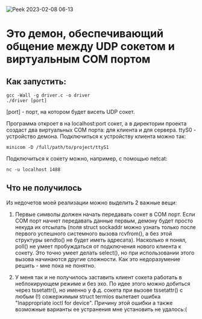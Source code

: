 ![Peek 2023-02-08 06-13](https://user-images.githubusercontent.com/62081392/217420080-1e4ae7ca-83b4-4d11-94cf-511904ca4d20.gif)
<h1>Это демон, обеспечивающий общение между UDP сокетом и виртуальным COM портом</h1>

<h2>Как запустить:</h2>
<code>gcc -Wall -g driver.c -o driver
./driver [port]</code>

[port] - порт, на котором будет висеть UDP сокет.

Программа откроет в на localhost:port сокет, а в директории проекта создаст два виртуальных COM порта: для клиента и для сервера. ttyS0 - устройство демона. Подключиться к устройству клиента можно так:

<code>minicom -D /full/path/to/project/ttyS1 </code>

Подключиться к сокету можно, например, с помощью netcat:

<code>nc -u localhost 1488</code>


<h2>Что не получилось</h2>

Из недочетов моей реализации можно выделить 2 важные вещи:

1. Первые символы должен начать передавать сокет в COM порт. Если COM порт начнет передавать данные первым, демону будет просто некуда их отсылать (поля struct sockaddr можно узнать только после первого успешного системного вызова rcvfrom(), а без этой структуры sendto() не будет иметь адресата). Насколько я понял, poll() не умеет пробуждаться от подключения нового клиента к сокету. Это точно умеет делать select(), но при использовании этого вызова начинаются другие
сложности. Как это недоразумение решить - мне пока не понятно.

2. У меня так и не получилось заставить клиент сокета работать в неблокирующем режиме и без эхо. По идее этого можно добиться через tssetattr(), но именно у ф.д. сокета при вызове tssetattr() с любым (!) сожержимым struct termios вылетает ошибка "Inappropriate ioctl for device". Причину этой ошибки а также возможные варианты ее устранения мне установить не удалось:(

